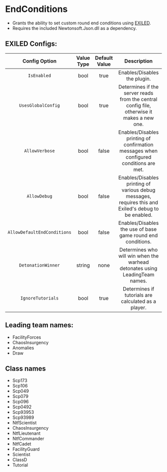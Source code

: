 # EndConditions
- Grants the ability to set custom round end conditions using [EXILED](https://github.com/galaxy119/EXILED/).
- Requires the included Newtonsoft.Json.dll as a dependency.

## EXILED Configs:
| Config Option | Value Type | Default Value | Description |
|:------------------------:|:----------:|:-------------:|:------------------------------------------:|
| `IsEnabled` | bool | true | Enables/Disables the plugin. |
| `UsesGlobalConfig` | bool | true | Determines if the server reads from the central config file, otherwise it makes a new one. |
| `AllowVerbose` | bool | false | Enables/Disables printing of confirmation messages when configured conditions are met. |
| `AllowDebug` | bool | false | Enables/Disables printing of various debug messages, requires this and Exiled's debug to be enabled. |
| `AllowDefaultEndConditions` | bool | false | Enables/Disables the use of base game round end conditions. |
| `DetonationWinner` | string | none | Determines who will win when the warhead detonates using LeadingTeam names. |
| `IgnoreTutorials` | bool | true | Determines if tutorials are calculated as a player. |

## Leading team names:
- FacilityForces
- ChaosInsurgency
- Anomalies
- Draw

## Class names
- Scp173
- Scp106
- Scp049
- Scp079
- Scp096
- Scp0492
- Scp93953
- Scp93989
- NtfScientist
- ChaosInsurgency
- NtfLieutenant
- NtfCommander
- NtfCadet
- FacilityGuard
- Scientist
- ClassD
- Tutorial